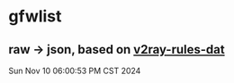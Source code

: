 # gfwlist
## raw -> json, based on [v2ray-rules-dat](https://github.com/Loyalsoldier/v2ray-rules-dat)
Sun Nov 10 06:00:53 PM CST 2024

